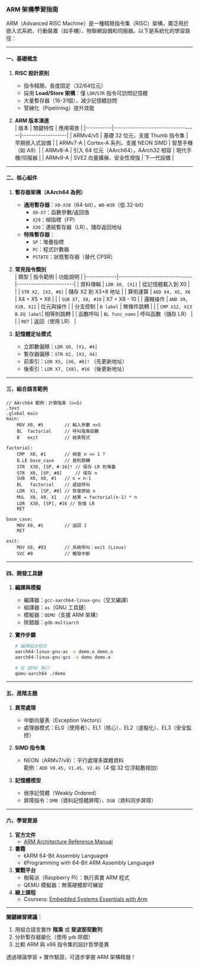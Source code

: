 ### ARM 架構學習指南  
ARM（Advanced RISC Machine）是一種精簡指令集（RISC）架構，廣泛用於嵌入式系統、行動裝置（如手機）、物聯網設備和伺服器。以下是系統化的學習路徑：

---

#### **一、基礎概念**
1. **RISC 設計原則**  
   - 指令精簡、長度固定（32/64位元）
   - 採用 **Load/Store 架構**：僅 `LDR`/`STR` 指令可訪問記憶體
   - 大量暫存器（16-31個），減少記憶體訪問
   - 管線化（Pipelining）提升效能

2. **ARM 版本演進**  
   | 版本      | 關鍵特性                          | 應用場景          |
   |-----------|-----------------------------------|-------------------|
   | ARMv4/v5 | 基礎 32 位元，支援 Thumb 指令集   | 早期嵌入式設備    |
   | ARMv7-A  | Cortex-A 系列，支援 NEON SIMD     | 智慧手機（如 A9）|
   | ARMv8-A  | 引入 64 位元（AArch64），AArch32 相容 | 現代手機/伺服器 |
   | ARMv9-A  | SVE2 向量擴展、安全性增強         | 下一代設備       |

---

#### **二、核心組件**
1. **暫存器架構（AArch64 為例）**  
   - **通用暫存器**：`X0-X30`（64-bit），`W0-W30`（低 32-bit）
     - `X0-X7`：函數參數/返回值
     - `X29`：幀指標（FP）
     - `X30`：連結暫存器（LR），儲存返回地址
   - **特殊暫存器**：
     - `SP`：堆疊指標
     - `PC`：程式計數器
     - `PSTATE`：狀態暫存器（替代 CPSR）

2. **常見指令類別**  
   | 類型        | 指令範例                      | 功能說明               |
   |-------------|-------------------------------|------------------------|
   | 資料傳輸     | `LDR X0, [X1]`                | 從記憶體載入到 X0      |
   |             | `STR X2, [X3, #8]`            | 儲存 X2 到 X3+8 地址  |
   | 算術運算     | `ADD X4, X5, X6`              | X4 = X5 + X6          |
   |             | `SUB X7, X8, #10`             | X7 = X8 - 10          |
   | 邏輯操作     | `AND X9, X10, X11`            | 位元與操作            |
   | 分支控制     | `B label`                     | 無條件跳轉            |
   |             | `CMP X12, X13`<br>`B.EQ label`| 相等則跳轉            |
   | 函數呼叫     | `BL func_name`                | 呼叫函數（儲存 LR）   |
   |             | `RET`                         | 返回（使用 LR）       |

3. **記憶體定址模式**  
   - 立即數偏移：`LDR X0, [X1, #4]`
   - 暫存器偏移：`STR X2, [X3, X4]`
   - 前索引：`LDR X5, [X6, #8]!` （先更新地址）
   - 後索引：`LDR X7, [X8], #16` （後更新地址）

---

#### **三、組合語言範例**
```assembly
// AArch64 範例：計算階乘 (n=5)
.text
.global main
main:
    MOV X0, #5        // 輸入參數 n=5
    BL  factorial     // 呼叫階乘函數
    B   exit          // 結束程式

factorial:
    CMP  X0, #1       // 檢查 n <= 1 ?
    B.LE base_case    // 是則跳轉
    STR  X30, [SP, #-16]! // 保存 LR 到堆疊
    STR  X0, [SP, #8]     // 保存 n
    SUB  X0, X0, #1   // n = n-1
    BL   factorial    // 遞迴呼叫
    LDR  X1, [SP, #8] // 恢復原始 n
    MUL  X0, X0, X1   // 結果 = factorial(n-1) * n
    LDR  X30, [SP], #16 // 恢復 LR
    RET

base_case:
    MOV X0, #1        // 返回 1
    RET

exit:
    MOV X8, #93       // 系統呼叫：exit (Linux)
    SVC #0            // 觸發中斷
```

---

#### **四、開發工具鏈**
1. **編譯與模擬**  
   - 編譯器：`gcc-aarch64-linux-gnu`（交叉編譯）
   - 組譯器：`as`（GNU 工具鏈）
   - 模擬器：`QEMU`（支援 ARM 架構）
   - 除錯器：`gdb-multiarch`

2. **實作步驟**  
   ```bash
   # 編譯組合程式
   aarch64-linux-gnu-as -o demo.o demo.s
   aarch64-linux-gnu-gcc -o demo demo.o

   # 在 QEMU 執行
   qemu-aarch64 ./demo
   ```

---

#### **五、進階主題**
1. **異常處理**  
   - 中斷向量表（Exception Vectors）
   - 處理器模式：EL0（使用者）、EL1（核心）、EL2（虛擬化）、EL3（安全監控）

2. **SIMD 指令集**  
   - NEON（ARMv7/v8）：平行處理多媒體資料  
     範例：`ADD V0.4S, V1.4S, V2.4S`（4 個 32 位浮點數相加）

3. **記憶體模型**  
   - 弱序記憶體（Weakly Ordered）
   - 屏障指令：`DMB`（資料記憶體屏障）、`DSB`（資料同步屏障）

---

#### **六、學習資源**
1. **官方文件**  
   - [ARM Architecture Reference Manual](https://developer.arm.com/documentation/ddi0487/latest)
2. **書籍**  
   - 《ARM 64-Bit Assembly Language》
   - 《Programming with 64-Bit ARM Assembly Language》
3. **實戰平台**  
   - 樹莓派（Raspberry Pi）：執行真實 ARM 程式
   - QEMU 模擬器：無需硬體即可練習
4. **線上課程**  
   - Coursera: [Embedded Systems Essentials with Arm](https://www.coursera.org/specializations/embedded-systems-arm)

---

**關鍵練習建議**：  
1. 用組合語言實作 **階乘** 或 **斐波那契數列**  
2. 分析暫存器變化（使用 `gdb` 除錯）  
3. 比較 ARM 與 x86 指令集的設計哲學差異  

透過理論學習 + 實作驗證，可逐步掌握 ARM 架構精髓！
